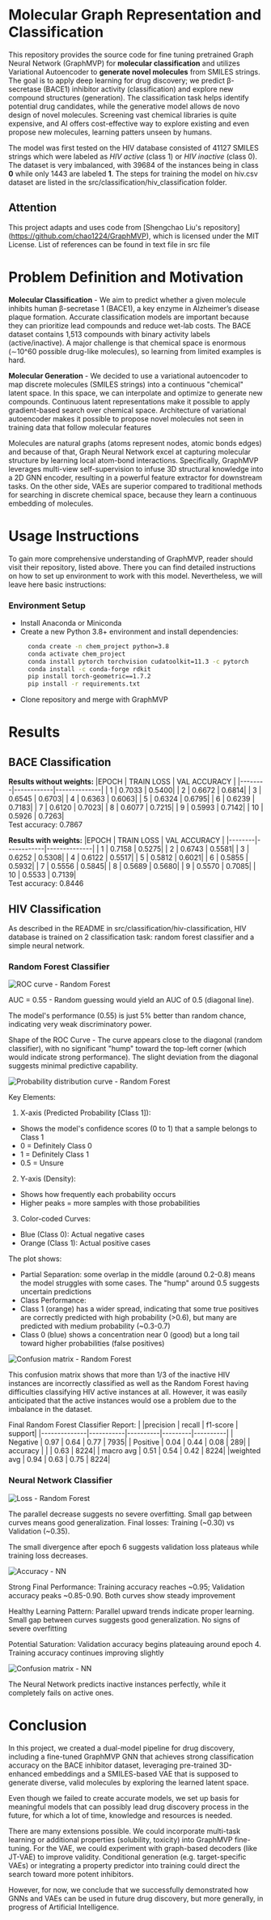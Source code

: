 # Molecular Graph Representation and Classification 

This repository provides the source code for fine tuning pretrained Graph Neural Network (GraphMVP) for __molecular 
classification__ and utilizes Variational Autoencoder to __generate novel molecules__ from SMILES strings. The goal is to
apply deep learning for drug discovery; we predict β-secretase (BACE1) inhibitor activity (classification) and explore 
new compound structures (generation). The classification task helps identify potential drug candidates, while the
generative model allows de novo design of novel molecules. Screening vast chemical libraries is quite expensive, and
AI offers cost-effective way to explore existing and even propose new molecules, learning patters unseen by humans.

The model was first tested on the HIV database consisted of 41127 SMILES strings which were labeled as *HIV active* (class 1) or *HIV inactive* (class 0).
The dataset is very imbalanced, with 39684 of the instances being in class **0** while only 1443 are labeled **1**. The steps for training the model on hiv.csv dataset are listed in the src/classification/hiv_classification folder.

## Attention

This project adapts and uses code from [Shengchao Liu's repository] (https://github.com/chao1224/GraphMVP), which is licensed under the MIT License. List of references can be found in text file in src file

# Problem Definition and Motivation

**Molecular Classification** - We aim to predict whether a given molecule inhibits human β-secretase 1 (BACE1), a key enzyme in Alzheimer’s disease plaque formation. Accurate classification models are important because they can prioritize lead compounds and reduce wet-lab 
costs. The BACE dataset contains 1,513 compounds with binary activity labels (active/inactive). A major challenge is that chemical space is
enormous (∼10^60 possible drug-like molecules), so learning from limited examples is hard. 

**Molecular Generation** - We decided to use a variational autoencoder to map discrete molecules (SMILES strings) into a continuous "chemical" latent space. In this space, we can interpolate and optimize to generate new compounds. Continuous latent representations
make it possible to apply gradient-based search over chemical space. Architecture of variational autoencoder makes it possible
to propose novel molecules not seen in training data that follow molecular features

Molecules are natural graphs (atoms represent nodes, atomic bonds edges) and because of that, Graph Neural Network excel at capturing molecular structure by learning local atom-bond interactions. Specifically, GraphMVP leverages multi-view self-supervision to infuse 3D structural knowledge into a 2D GNN encoder, resulting in a powerful feature extractor for downstream tasks. On the other side, VAEs are superior compared to traditional methods for searching in discrete chemical space, because they learn a continuous embedding of molecules.

# Usage Instructions

To gain more comprehensive understanding of GraphMVP, reader should visit their repository, listed above. There you can find detailed instructions on how to set up environment to work with this model. Nevertheless, we will leave here basic instructions:

### Environment Setup

- Install Anaconda or Miniconda
- Create a new Python 3.8+ environment and install dependencies:
  ```bash
    conda create -n chem_project python=3.8
    conda activate chem_project
    conda install pytorch torchvision cudatoolkit=11.3 -c pytorch
    conda install -c conda-forge rdkit
    pip install torch-geometric==1.7.2
    pip install -r requirements.txt
    ```
- Clone repository and merge with GraphMVP

# Results

## BACE Classification

**Results without weights:**
|EPOCH   | TRAIN LOSS | VAL ACCURACY |
|--------|------------|--------------|
| 1	| 0.7033	| 0.5400|
| 2	| 0.6672	| 0.6814|
| 3	| 0.6545	| 0.6703|
| 4	| 0.6363	| 0.6063|
| 5	| 0.6324	| 0.6795|
| 6	| 0.6239	| 0.7183|
| 7	| 0.6120	| 0.7023|
| 8	| 0.6077	| 0.7215|
| 9	| 0.5993	| 0.7142|
| 10 | 0.5926	| 0.7263|  
Test accuracy: 0.7867

**Results with weights:**
|EPOCH   | TRAIN LOSS | VAL ACCURACY |
|--------|------------|--------------|
| 1 | 0.7158 | 0.5275|
| 2 | 0.6743 | 0.5581|
| 3 | 0.6252 | 0.5308|
| 4 | 0.6122 | 0.5517|
| 5 |  0.5812 | 0.6021|
| 6 | 0.5855 | 0.5932|
| 7 |  0.5556 | 0.5845|
| 8 |  0.5689 | 0.5680|
| 9 | 0.5570 |  0.7085|
| 10 | 0.5533 | 0.7139|  
Test accuracy: 0.8446

## HIV Classification

As described in the README in src/classification/hiv-classification, HIV database is trained on 2 classification task: random forest classifier and a simple neural network.

### Random Forest Classifier

![ROC curve - Random Forest](fig/randomforest_hiv_roc_curve.png)

AUC = 0.55 - Random guessing would yield an AUC of 0.5 (diagonal line).

The model's performance (0.55) is just 5% better than random chance, indicating very weak discriminatory power.

Shape of the ROC Curve - The curve appears close to the diagonal (random classifier), with no significant "hump" toward the top-left corner (which would indicate strong performance). The slight deviation from the diagonal suggests minimal predictive capability.

![Probability distribution curve - Random Forest](fig/randomforest_hiv_probability_distribution_curve.png)

Key Elements:
1. X-axis (Predicted Probability [Class 1]):
 - Shows the model's confidence scores (0 to 1) that a sample belongs to Class 1
 - 0 = Definitely Class 0
 - 1 = Definitely Class 1
 - 0.5 = Unsure

2. Y-axis (Density):
 - Shows how frequently each probability occurs
 - Higher peaks = more samples with those probabilities

3. Color-coded Curves:
 - Blue (Class 0): Actual negative cases
 - Orange (Class 1): Actual positive cases

The plot shows:
- Partial Separation: some overlap in the middle (around 0.2-0.8) means the model struggles with some cases. The "hump" around 0.5 suggests uncertain predictions
- Class Performance:
 - Class 1 (orange) has a wider spread, indicating that some true positives are correctly predicted with high probability (>0.6), but many are predicted with medium probability (~0.3-0.7)
 - Class 0 (blue) shows a concentration near 0 (good) but a long tail toward higher probabilities (false positives)

![Confusion matrix - Random Forest](fig/randomforest_hiv_confusion_matrix.png)

This confusion matrix shows that more than 1/3 of the inactive HIV instances are incorrectly classified as well as the Random Forest having difficulties classifying  HIV active instances at all. However, it was easily anticipated that the active instances would ose a problem due to the imbalance in the dataset.

Final Random Forest Classifier Report:
|              |precision  |  recall | f1-score |  support|
|--------------|-----------|----------|---------|----------|
|    Negative   |    0.97   |   0.64   |   0.77  |    7935|
|    Positive   |    0.04    |  0.44   |   0.08  |     289|
|    accuracy   |            |         |   0.63  |    8224|
|   macro avg    |   0.51   |   0.54   |   0.42   |   8224|
|weighted avg    |   0.94   |   0.63   |   0.75   |   8224|

### Neural Network Classifier

![Loss - Random Forest](fig/simple_nn_hiv_loss.png)

The parallel decrease suggests no severe overfitting. Small gap between curves means good generalization. Final losses: Training (~0.30) vs Validation (~0.35).

The small divergence after epoch 6 suggests validation loss plateaus while training loss decreases.

![Accuracy - NN](fig/simple_nn_hiv_accuracy.png)

Strong Final Performance: Training accuracy reaches ~0.95; Validation accuracy peaks ~0.85-0.90. Both curves show steady improvement

Healthy Learning Pattern: Parallel upward trends indicate proper learning. Small gap between curves suggests good generalization. No signs of severe overfitting

Potential Saturation: Validation accuracy begins plateauing around epoch 4. Training accuracy continues improving slightly

![Confusion matrix - NN](fig/simple_nn_hiv_confusion_matrix.png)

The Neural Network predicts inactive instances perfectly, while it completely fails on active ones.

# Conclusion

In this project, we created a dual-model pipeline for drug discovery, including a fine-tuned GraphMVP GNN that achieves strong classification accuracy on the BACE inhibitor dataset, leveraging pre-trained 3D-enhanced embeddings and a SMILES-based VAE that is supposed to generate diverse, valid molecules by exploring the learned latent space.

Even though we failed to create accurate models, we set up basis for meaningful models that can possibly lead drug discovery process in the future, for which a lot of time, knowledge and resources is needed.

There are many extensions possible. We could incorporate multi-task learning or additional properties (solubility, toxicity) into GraphMVP fine-tuning. For the VAE, we could experiment with graph-based decoders (like JT-VAE) to improve validity. Conditional generation (e.g. target-specific VAEs) or integrating a property predictor into training could direct the search toward more potent inhibitors.

However, for now, we conclude that we successfully demonstrated how GNNs and VAEs can be used in future drug discovery, but more generally, in progress of Artificial Intelligence.
